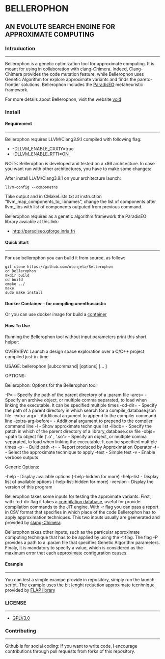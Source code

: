 # BELLEROPHON #
## AN EVOLUTE SEARCH ENGINE FOR APPROXIMATE COMPUTING ##



### Introduction ###
------------


Bellerophon is a genetic optimization tool for approximate computing.
It is meant for using in collaboration with [clang-Chimera](https://github.com/ntonjeta/clang-chimera). Indeed, Clang-Chimera provides the code mutation feature, while Bellerophon uses Genetic Algorithm for explore approximate variants and finds the pareto-frontier solutions. Bellerophon includes the [ParadisEO](http://paradiseo.gforge.inria.fr/) metaheuristic framework.

For more details about Bellerophon, visit the website [void](null)


### Install ###

#### Requirement ####
-------------

Bellerophon requires LLVM/Clang3.9.1 compiled with following flag: 

* -DLLVM_ENABLE_CXX1Y=true
* -DLLVM_ENABLE_RTTI=ON

NOTE: Bellerophon is developed and tested on a x86 architecture. In case you want run with other architectures, you have to make some changes:

After install LLVM/Clang3.9.1 on your architecture launch:

    llvm-config --componetns

Take output and in CMakeLists.txt at instruction "llvm_map_components_to_libnames", change the list of components after llvm_libs with list of components outputed from previous command.  

Bellerophon requires as a genetic algorithm framework the ParadisEO library avaiable at this link:
 
* http://paradiseo.gforge.inria.fr/



#### Quick Start ####
--------

For use bellerophon you can build it from source, as follow:

    git clone https://github.com/ntonjeta/Bellerophon
    cd Bellerophon
    mkdir build
    cd build
    cmake ../ 
    make
    sudo make install

#### Docker Container - for compiling unenthusiastic ### 

Or you can use docker image for build a [container](https://github.com/ntonjeta/iidea-Docker)

#### How To Use ####
Running the Bellerophon tool without input parameters print this short helper:

OVERVIEW: Launch a design space exploration over a C/C++ project compiled just-in-time

USAGE: bellerophon [subcommand] [options] <tau> <source0> [... <sourceN>]

OPTIONS:

Bellerophon:
Options for the Bellerophon tool

  -P=<path>                                 - Specify the path of the parent directory of a .param file
  -arcs=<archive object-path>               - Specify an archive object, or multiple comma separated, to load when linking the executable. It can be specified multiple times
  -cd-dir=<cd-dir>                          - Specify the path of a parent directory in which search for a compile_database.json file
  -extra-arg=<string>                       - Additional argument to append to the compiler command line
  -extra-arg-before=<string>                - Additional argument to prepend to the compiler command line
  -l                                        - Show approximate technique list
  -libdb=<string>                           - Specify the patch in which of the parent directory of a library_database.csv file
  -objs=<path to object file ('.o' , '.so'> - Specify an object, or multiple comma separated, to load when linking the executable. It can be specified multiple times
  -p=<string>                               - Build path
  -r=<string>                               - Report produced by Approximation Operator
  -t=<string>                               - Select the approximate technique to apply
  -test                                     - Simple test
  -v                                        - Enable verbose outputs

Generic Options:

  -help                                     - Display available options (-help-hidden for more)
  -help-list                                - Display list of available options (-help-list-hidden for more)
  -version                                  - Display the version of this program

Bellerophon takes some inputs for testing the approimate variants.
First, with -cd-dir flag it takes a [compilation database](http://clang.llvm.org/docs/JSONCompilationDatabase.html), useful for provide compilation commands to the JIT engine.
With -r flag you can pass a report in CSV format that specifies in which place of the code Bellerophon has to apply approximation techniques. 
This two inputs usually are geenerated and provided by [clang-Chimera](https://github.com/ntonjeta/clang-chimera).

Bellerophon takes other inputs, such as the particular approximate computing technique that has to be applied by using the -t flag. 
The flag -P provides a path to a .param file that specifies Genetic Algorithm parameters.
Finaly, it is mandatory to specify a <tau> value, which is considered as the maximum error that each approximate configuration causes.   


#### Example ####
-------- 

You can test a simple exampe provide in repository, simply run the launch script.
The example uses the bit lenght reduction approximate tecnhnique provided by [FLAP library](https://github.com/Ghost047/Fap) 

### LICENSE ###
--------

* [GPLV3.0](https://www.gnu.org/licenses/licenses.html)

### Contributing ###
----------

Github is for social coding: if you want to write code, I encourage contributions through pull requests from forks of this repository. 
